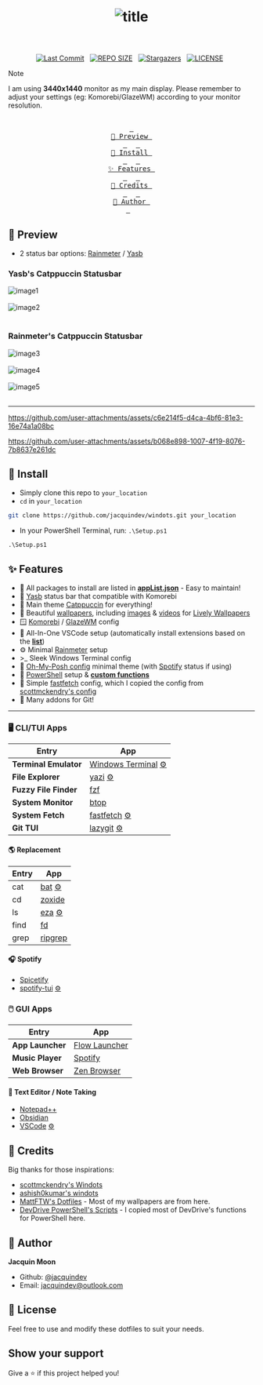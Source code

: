 <h1 align="center"><div align="center">
  
  ![title](https://github.com/user-attachments/assets/3b6b4253-ee7a-412c-8177-72d5ca06be4a)

</div></h1>

<br>

<div align="center">
<p>
  <a href="https://github.com/jacquindev/commits/main"><img alt="Last Commit" src="https://img.shields.io/github/last-commit/jacquindev/windots?style=for-the-badge&logo=github&logoColor=eba0ac&label=Last%20Commit&labelColor=302D41&color=eba0ac"></a>&nbsp;&nbsp;
  <a href="https://github.com/jacquindev/windots/"><img src="https://img.shields.io/github/repo-size/jacquindev/windots?style=for-the-badge&logo=hyprland&logoColor=f9e2af&label=Size&labelColor=302D41&color=f9e2af" alt="REPO SIZE"></a>&nbsp;&nbsp;
  <a href="https://github.com/jacquindev/windots/stargazers"><img alt="Stargazers" src="https://img.shields.io/github/stars/jacquindev/dotfiles?style=for-the-badge&logo=starship&color=C9CBFF&logoColor=D9E0EE&labelColor=302D41"></a>&nbsp;&nbsp;
  <a href="https://github.com/jacquindev/windots/LICENSE"><img src="https://img.shields.io/github/license/jacquindev/windots?style=for-the-badge&logo=&color=CBA6F7&logoColor=CBA6F7&labelColor=302D41" alt="LICENSE"></a>&nbsp;&nbsp;
</p>  
</div>

> [!NOTE]
> I am using **3440x1440** monitor as my main display.
> Please remember to adjust your settings (eg: Komorebi/GlazeWM) according to your monitor resolution.

<br>

<div align="center">
  <a href="#preview"><kbd> <br> 🌆 Preview <br> </kbd></a>&ensp;&ensp;
  <a href="#install"><kbd> <br> 🌷 Install <br> </kbd></a>&ensp;&ensp;
  <a href="#features"><kbd> <br> ✨ Features <br> </kbd></a>&ensp;&ensp;
  <a href="#credits"><kbd> <br> 🎉 Credits <br> </kbd></a>&ensp;&ensp;
  <a href="#author"><kbd> <br> 👤 Author <br> </kbd></a>&ensp;&ensp;
</div>

<h2 id="preview">🌆 Preview</h2>

- 2 status bar options: [Rainmeter](https://github.com/modkavartini/catppuccin/tree/main) / [Yasb](./config/yasb)

### Yasb's Catppuccin Statusbar

![image1](https://github.com/user-attachments/assets/002f4976-1fe5-4d3f-8522-d73f21f77a32)<br/><br/>
![image2](https://github.com/user-attachments/assets/7ac89878-c98b-4c09-8dd5-608ee72b9c0e)<br/><br/>

### Rainmeter's Catppuccin Statusbar

![image3](https://github.com/user-attachments/assets/ea59ed02-34b4-4f0e-ac62-fb6517817c1f)<br/><br/>
![image4](https://github.com/user-attachments/assets/ba8b4031-249c-442e-9afd-939f680e1c9e)<br/><br/>
![image5](https://github.com/user-attachments/assets/814adafb-fa16-4144-b429-6ec6f08b7da9)<br/><br/>

<hr/>

https://github.com/user-attachments/assets/c6e214f5-d4ca-4bf6-81e3-16e74a1a08bc

https://github.com/user-attachments/assets/b068e898-1007-4f19-8076-7b8637e261dc

<h2 id="install">🌷 Install</h2>

- Simply clone this repo to `your_location`
- `cd` in `your_location`

```bash
git clone https://github.com/jacquindev/windots.git your_location
```

- In your PowerShell Terminal, run: `.\Setup.ps1`

```pwsh
.\Setup.ps1
```

<h2 id="features">✨ Features</h2>

- 💎 All packages to install are listed in **[appList.json](./appList.json)** - Easy to maintain!
- 🎀 [Yasb](https://github.com/amnweb/yasb) status bar that compatible with Komorebi
- 🎨 Main theme [Catppuccin](https://github.com/catppuccin/catppuccin) for everything!
- 💖 Beautiful [wallpapers](https://github.com/jacquindev/windots/tree/main/windows/walls#readme), including [images](./windows/walls/pics/) & [videos](./windows/walls/live-walls/) for [Lively Wallpapers](https://www.rocksdanister.com/lively/)
- 🪟 [Komorebi](./config/komorebi) / [GlazeWM](./config/glazewm/config.yaml) config
- 🌸 All-In-One VSCode setup (automatically install extensions based on the **[list](./vscode/extensions.list)**)
- ⚙️ Minimal [Rainmeter](./windows/rainmeter/) setup
- \>\_ Sleek Windows Terminal config
- 🌈 [Oh-My-Posh config](./dotposh/posh-zen.toml) minimal theme (with [Spotify](https://open.spotify.com/) status if using)
- 🦄 [PowerShell](https://github.com/PowerShell/PowerShell) setup & **[custom functions](./dotposh/Modules/)**
- 🍄 Simple [fastfetch](https://github.com/fastfetch-cli/fastfetch) config, which I copied the config from [scottmckendry's config](https://github.com/scottmckendry/Windots/tree/main/fastfetch)
- 🥂 Many addons for Git!

<hr/>

### 🖥️ CLI/TUI Apps

| Entry                 | App                                                                                           |
| --------------------- | --------------------------------------------------------------------------------------------- |
| **Terminal Emulator** | [Windows Terminal](https://github.com/microsoft/terminal) [⚙️](./windows/settings.json)       |
| **File Explorer**     | [yazi](https://github.com/sxyazi/yazi) [⚙️](./config/yazi/)                                   |
| **Fuzzy File Finder** | [fzf](https://github.com/junegunn/fzf)                                                        |
| **System Monitor**    | [btop](https://github.com/aristocratos/btop)                                                  |
| **System Fetch**      | [fastfetch](https://github.com/fastfetch-cli/fastfetch) [⚙️](./config/fastfetch/config.jsonc) |
| **Git TUI**           | [lazygit](https://github.com/jesseduffield/lazygit) [⚙️](./config/lazygit/config.yml)         |

#### 🌎 Replacement

| Entry | App                                                                      |
| ----- | ------------------------------------------------------------------------ |
| cat   | [bat](https://github.com/sharkdp/bat) [⚙️](./config/bat/config)          |
| cd    | [zoxide](https://github.com/ajeetdsouza/zoxide)                          |
| ls    | [eza](https://github.com/eza-community/eza) [⚙️](./config/eza/theme.yml) |
| find  | [fd](https://github.com/sharkdp/fd)                                      |
| grep  | [ripgrep](https://github.com/sharkdp/ripgrep)                            |

#### 🎧 Spotify

- [Spicetify](https://spicetify.app/)
- [spotify-tui](https://github.com/Rigellute/spotify-tui) [⚙️](./config/spotify-tui/config.yml)

### 🖱️ GUI Apps

| Entry            | App                                            |
| ---------------- | ---------------------------------------------- |
| **App Launcher** | [Flow Launcher](https://www.flowlauncher.com/) |
| **Music Player** | [Spotify](https://open.spotify.com/)           |
| **Web Browser**  | [Zen Browser](https://www.zen-browser.com/)    |

#### 📝 Text Editor / Note Taking

- [Notepad++](https://notepad-plus-plus.org/)
- [Obsidian](https://obsidian.md/)
- [VSCode](https://code.visualstudio.com/) [⚙️](./vscode/settings.json)

<h2 id="credits">🎉 Credits</h2>

Big thanks for those inspirations:

- [scottmckendry's Windots](https://github.com/scottmckendry/Windots)
- [ashish0kumar's windots](https://github.com/ashish0kumar/windots)
- [MattFTW's Dotfiles](https://github.com/Matt-FTW/dotfiles) - Most of my wallpapers are from here.
- [DevDrive PowerShell's Scripts](https://github.com/ran-dall/Dev-Drive) - I copied most of DevDrive's functions for PowerShell here.

<h2 id="author">👤 Author</h2>

**Jacquin Moon**

- Github: [@jacquindev](https://github.com/jacquindev)
- Email: jacquindev@outlook.com

## 📜 License

Feel free to use and modify these dotfiles to suit your needs.

## Show your support

Give a ⭐️ if this project helped you!
